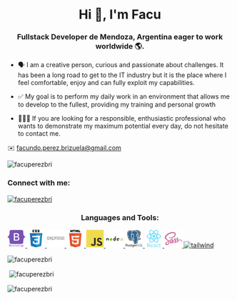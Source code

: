 

<h1 align="center">Hi 👋, I'm Facu</h1>
<h3 align="center">Fullstack Developer de Mendoza, Argentina eager to work worldwide 🌎.</h3>

- 🗣 I am a creative person, curious and passionate about challenges. It has been a long road to get to the IT industry but it is the place where I feel comfortable, enjoy and can fully exploit my capabilities.

- ✅ My goal is to perform my daily work in an environment that allows me to develop to the fullest, providing my training and personal growth

- 🧑🏽‍💻 If you are looking for a responsible, enthusiastic professional who wants to demonstrate my maximum potential every day, do not hesitate to contact me.

✉️ facundo.perez.brizuela@gmail.com

<p align="left"> <img src="https://komarev.com/ghpvc/?username=facuperezbri&label=Profile%20views&color=0e75b6&style=flat" alt="facuperezbri" /> </p>

<h3 align="left">Connect with me:</h3>
<p align="left">
<a href="https://linkedin.com/in/facuperezbri" target="blank"><img align="center" src="https://raw.githubusercontent.com/rahuldkjain/github-profile-readme-generator/master/src/images/icons/Social/linked-in-alt.svg" alt="facuperezbri" height="30" width="40" /></a>
</p>

<h3 align="center">Languages and Tools:</h3>
<p align="left"> <a href="https://getbootstrap.com" target="_blank" rel="noreferrer"> <img src="https://raw.githubusercontent.com/devicons/devicon/master/icons/bootstrap/bootstrap-plain-wordmark.svg" alt="bootstrap" width="40" height="40"/> </a> <a href="https://www.w3schools.com/css/" target="_blank" rel="noreferrer"> <img src="https://raw.githubusercontent.com/devicons/devicon/master/icons/css3/css3-original-wordmark.svg" alt="css3" width="40" height="40"/> </a> <a href="https://expressjs.com" target="_blank" rel="noreferrer"> <img src="https://raw.githubusercontent.com/devicons/devicon/master/icons/express/express-original-wordmark.svg" alt="express" width="40" height="40"/> </a> <a href="https://www.w3.org/html/" target="_blank" rel="noreferrer"> <img src="https://raw.githubusercontent.com/devicons/devicon/master/icons/html5/html5-original-wordmark.svg" alt="html5" width="40" height="40"/> </a> <a href="https://developer.mozilla.org/en-US/docs/Web/JavaScript" target="_blank" rel="noreferrer"> <img src="https://raw.githubusercontent.com/devicons/devicon/master/icons/javascript/javascript-original.svg" alt="javascript" width="40" height="40"/> </a> <a href="https://nodejs.org" target="_blank" rel="noreferrer"> <img src="https://raw.githubusercontent.com/devicons/devicon/master/icons/nodejs/nodejs-original-wordmark.svg" alt="nodejs" width="40" height="40"/> </a> <a href="https://www.postgresql.org" target="_blank" rel="noreferrer"> <img src="https://raw.githubusercontent.com/devicons/devicon/master/icons/postgresql/postgresql-original-wordmark.svg" alt="postgresql" width="40" height="40"/> </a> <a href="https://reactjs.org/" target="_blank" rel="noreferrer"> <img src="https://raw.githubusercontent.com/devicons/devicon/master/icons/react/react-original-wordmark.svg" alt="react" width="40" height="40"/> </a> <a href="https://sass-lang.com" target="_blank" rel="noreferrer"> <img src="https://raw.githubusercontent.com/devicons/devicon/master/icons/sass/sass-original.svg" alt="sass" width="40" height="40"/> </a> <a href="https://tailwindcss.com/" target="_blank" rel="noreferrer"> <img src="https://www.vectorlogo.zone/logos/tailwindcss/tailwindcss-icon.svg" alt="tailwind" width="40" height="40"/> </a> </p>

<p><img align="center" src="https://github-readme-stats.vercel.app/api/top-langs?username=facuperezbri&show_icons=true&locale=en&layout=compact" alt="facuperezbri" /></p>

<p>&nbsp;<img align="center" src="https://github-readme-stats.vercel.app/api?username=facuperezbri&show_icons=true&locale=en" alt="facuperezbri" /></p>

<p><img align="center" src="https://github-readme-streak-stats.herokuapp.com/?user=facuperezbri&" alt="facuperezbri" /></p>
